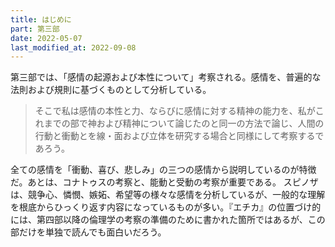 ```yaml
---
title: はじめに
part: 第三部
date: 2022-05-07
last_modified_at: 2022-09-08
---
```


第三部では、「感情の起源および本性について」考察される。感情を、普遍的な法則および規則に基づくものとして分析している。

>そこで私は感情の本性と力、ならびに感情に対する精神の能力を、私がこれまでの部で神および精神について論じたのと同一の方法で論じ、人間の行動と衝動とを線・面および立体を研究する場合と同様にして考察するであろう。

全ての感情を「衝動、喜び、悲しみ」の三つの感情から説明しているのが特徴だ。あとは、コナトゥスの考察と、能動と受動の考察が重要である。
スピノザは、競争心、憐憫、嫉妬、希望等の様々な感情を分析しているが、一般的な理解を根底からひっくり返す内容になっているものが多い。『エチカ』の位置づけ的には、第四部以降の倫理学の考察の準備のために書かれた箇所ではあるが、この部だけを単独で読んでも面白いだろう。
